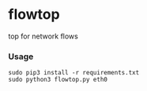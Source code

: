 # flowtop
top for network flows

### Usage
```
sudo pip3 install -r requirements.txt
sudo python3 flowtop.py eth0
```
